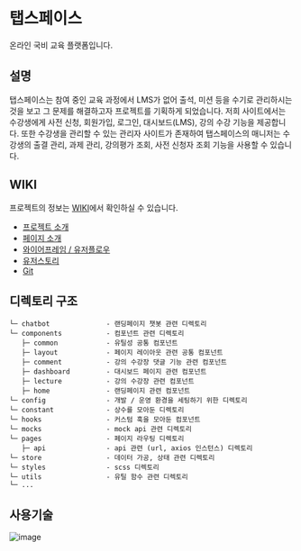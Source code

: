 # 탭스페이스
온라인 국비 교육 플랫폼입니다.

## 설명
탭스페이스는 참여 중인 교육 과정에서 LMS가 없어 출석, 미션 등을 수기로 관리하시는 것을 보고 그 문제를 해결하고자 프로젝트를 기획하게 되었습니다. 저희 사이트에서는 수강생에게 사전 신청, 회원가입, 로그인, 대시보드(LMS), 강의 수강 기능을 제공합니다. 또한 수강생을 관리할 수 있는 관리자 사이트가 존재하여 탭스페이스의 매니저는 수강생의 출결 관리, 과제 관리, 강의평가 조회, 사전 신청자 조회 기능을 사용할 수 있습니다.

## WIKI
프로젝트의 정보는 [WIKI](https://github.com/TEAM-TAB-SPACE/tabspace-front/wiki)에서 확인하실 수 있습니다.
- [프로젝트 소개](https://github.com/TEAM-TAB-SPACE/tabspace-front/wiki/%ED%94%84%EB%A1%9C%EC%A0%9D%ED%8A%B8-%EC%86%8C%EA%B0%9C)
- [페이지 소개](https://github.com/TEAM-TAB-SPACE/tabspace-front/wiki/%ED%8E%98%EC%9D%B4%EC%A7%80-%EC%86%8C%EA%B0%9C)
- [와이어프레임 / 유저플로우](https://github.com/TEAM-TAB-SPACE/tabspace-front/wiki/%EC%99%80%EC%9D%B4%EC%96%B4%ED%94%84%EB%A0%88%EC%9E%84----%EC%9C%A0%EC%A0%80%ED%94%8C%EB%A1%9C%EC%9A%B0)
- [유저스토리](https://github.com/TEAM-TAB-SPACE/tabspace-front/wiki/%EC%9C%A0%EC%A0%80%EC%8A%A4%ED%86%A0%EB%A6%AC)
- [Git](https://github.com/TEAM-TAB-SPACE/tabspace-front/wiki/Git)

## 디렉토리 구조
```
└─ chatbot              - 랜딩페이지 챗봇 관련 디렉토리
└─ components           - 컴포넌트 관련 디렉토리
   ├─ common            - 유틸성 공통 컴포넌트
   ├─ layout            - 페이지 레이아웃 관련 공통 컴포넌트
   ├─ comment           - 강의 수강장 댓글 기능 관련 컴포넌트
   ├─ dashboard         - 대시보드 페이지 관련 컴포넌트
   ├─ lecture           - 강의 수강장 관련 컴포넌트
   ├─ home              - 랜딩페이지 관련 컴포넌트
└─ config               - 개발 / 운영 환경을 세팅하기 위한 디렉토리
└─ constant             - 상수를 모아둔 디렉토리
└─ hooks                - 커스텀 훅을 모아둔 컴포넌트
└─ mocks                - mock api 관련 디렉토리
└─ pages                - 페이지 라우팅 디렉토리
   ├─ api               - api 관련 (url, axios 인스턴스) 디렉토리
└─ store                - 데이터 가공, 상태 관련 디렉토리
└─ styles               - scss 디렉토리
└─ utils                - 유틸 함수 관련 디렉토리
└─ ...
```

## 사용기술
![image](https://user-images.githubusercontent.com/75062526/232316704-7386e258-298f-48b1-b4fe-eac1ffc82ff5.png)
